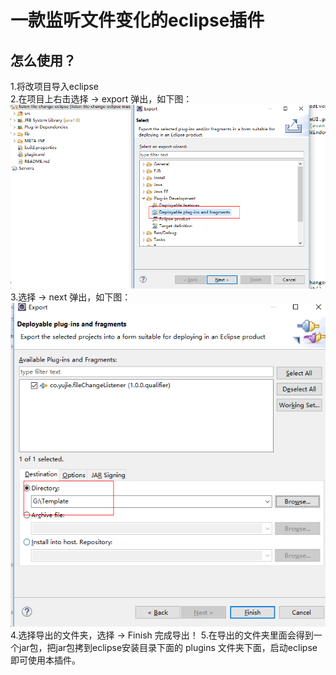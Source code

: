 # 一款监听文件变化的eclipse插件
## 怎么使用？
1.将改项目导入eclipse </br>
2.在项目上右击选择 -> export 弹出，如下图： </br>
![export1](https://raw.githubusercontent.com/ZhaoXiCeil/listen-file-change-eclipse/master/profile/export1.jpg) </br>
3.选择 -> next 弹出，如下图： </br>
![export2](https://raw.githubusercontent.com/ZhaoXiCeil/listen-file-change-eclipse/master/profile/export2.jpg) </br>
4.选择导出的文件夹，选择 -> Finish 完成导出！
5.在导出的文件夹里面会得到一个jar包，把jar包拷到eclipse安装目录下面的 plugins 文件夹下面，启动eclipse即可使用本插件。


